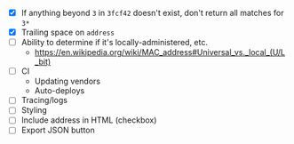 - [x] If anything beyond `3` in `3fcf42` doesn't exist, don't return all matches
      for `3*`
- [x] Trailing space on `address`
- [ ] Ability to determine if it's locally-administered, etc.
  - https://en.wikipedia.org/wiki/MAC_address#Universal_vs._local_(U/L_bit)
- [ ] CI
  - Updating vendors
  - Auto-deploys
- [ ] Tracing/logs
- [ ] Styling
- [ ] Include address in HTML (checkbox)
- [ ] Export JSON button
